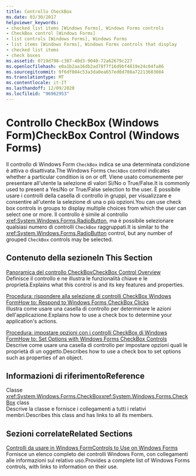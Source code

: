 ```yaml
---
title: Controllo CheckBox
ms.date: 03/30/2017
helpviewer_keywords:
- checked list items [Windows Forms], Windows Forms controls
- CheckBox control [Windows Forms]
- list controls [Windows Forms], Windows Forms
- list items [Windows Forms], Windows Forms controls that display
- checked list items
- check boxes
ms.assetid: 0719d798-c307-40d3-9040-72a62679c227
ms.openlocfilehash: e0a1b2aa16db2ad78f7f16d9bf4819e24c04fa86
ms.sourcegitcommit: 9f6df084c53a3da0ea657ed0d708a72213683084
ms.translationtype: MT
ms.contentlocale: it-IT
ms.lasthandoff: 12/09/2020
ms.locfileid: "96962953"
---
```

# <a name="checkbox-control-windows-forms"></a><span data-ttu-id="3f03b-102">Controllo CheckBox (Windows Form)</span><span class="sxs-lookup"><span data-stu-id="3f03b-102">CheckBox Control (Windows Forms)</span></span>
<span data-ttu-id="3f03b-103">Il controllo di Windows Form `CheckBox` indica se una determinata condizione è attiva o disattivata.</span><span class="sxs-lookup"><span data-stu-id="3f03b-103">The Windows Forms `CheckBox` control indicates whether a particular condition is on or off.</span></span> <span data-ttu-id="3f03b-104">Viene usato comunemente per presentare all'utente la selezione di valori Sì/No o True/False.</span><span class="sxs-lookup"><span data-stu-id="3f03b-104">It is commonly used to present a Yes/No or True/False selection to the user.</span></span> <span data-ttu-id="3f03b-105">È possibile usare i controlli della casella di controllo in gruppi, per visualizzare e consentire all'utente la selezione di una o più opzioni.</span><span class="sxs-lookup"><span data-stu-id="3f03b-105">You can use check box controls in groups to display multiple choices from which the user can select one or more.</span></span> <span data-ttu-id="3f03b-106">Il controllo è simile al controllo <xref:System.Windows.Forms.RadioButton>, ma è possibile selezionare qualsiasi numero di controlli `CheckBox` raggruppati.</span><span class="sxs-lookup"><span data-stu-id="3f03b-106">It is similar to the <xref:System.Windows.Forms.RadioButton> control, but any number of grouped `CheckBox` controls may be selected.</span></span>  
  
## <a name="in-this-section"></a><span data-ttu-id="3f03b-107">Contenuto della sezione</span><span class="sxs-lookup"><span data-stu-id="3f03b-107">In This Section</span></span>  
 [<span data-ttu-id="3f03b-108">Panoramica del controllo CheckBox</span><span class="sxs-lookup"><span data-stu-id="3f03b-108">CheckBox Control Overview</span></span>](checkbox-control-overview-windows-forms.md)  
 <span data-ttu-id="3f03b-109">Definisce il controllo e ne illustra le funzionalità chiave e le proprietà.</span><span class="sxs-lookup"><span data-stu-id="3f03b-109">Explains what this control is and its key features and properties.</span></span>  
  
 [<span data-ttu-id="3f03b-110">Procedura: rispondere alla selezione di controlli CheckBox Windows Form</span><span class="sxs-lookup"><span data-stu-id="3f03b-110">How to: Respond to Windows Forms CheckBox Clicks</span></span>](how-to-respond-to-windows-forms-checkbox-clicks.md)  
 <span data-ttu-id="3f03b-111">Illustra come usare una casella di controllo per determinare le azioni dell'applicazione.</span><span class="sxs-lookup"><span data-stu-id="3f03b-111">Explains how to use a check box to determine your application's actions.</span></span>  
  
 [<span data-ttu-id="3f03b-112">Procedura: impostare opzioni con i controlli CheckBox di Windows Form</span><span class="sxs-lookup"><span data-stu-id="3f03b-112">How to: Set Options with Windows Forms CheckBox Controls</span></span>](how-to-set-options-with-windows-forms-checkbox-controls.md)  
 <span data-ttu-id="3f03b-113">Descrive come usare una casella di controllo per impostare opzioni quali le proprietà di un oggetto.</span><span class="sxs-lookup"><span data-stu-id="3f03b-113">Describes how to use a check box to set options such as properties of an object.</span></span>  
  
## <a name="reference"></a><span data-ttu-id="3f03b-114">Informazioni di riferimento</span><span class="sxs-lookup"><span data-stu-id="3f03b-114">Reference</span></span>  
 <span data-ttu-id="3f03b-115">Classe <xref:System.Windows.Forms.CheckBox></span><span class="sxs-lookup"><span data-stu-id="3f03b-115"><xref:System.Windows.Forms.CheckBox> class</span></span>  
 <span data-ttu-id="3f03b-116">Descrive la classe e fornisce i collegamenti a tutti i relativi membri.</span><span class="sxs-lookup"><span data-stu-id="3f03b-116">Describes this class and has links to all its members.</span></span>  
  
## <a name="related-sections"></a><span data-ttu-id="3f03b-117">Sezioni correlate</span><span class="sxs-lookup"><span data-stu-id="3f03b-117">Related Sections</span></span>  
 [<span data-ttu-id="3f03b-118">Controlli da usare in Windows Form</span><span class="sxs-lookup"><span data-stu-id="3f03b-118">Controls to Use on Windows Forms</span></span>](controls-to-use-on-windows-forms.md)  
 <span data-ttu-id="3f03b-119">Fornisce un elenco completo dei controlli Windows Form, con collegamenti alle informazioni sul relativo uso.</span><span class="sxs-lookup"><span data-stu-id="3f03b-119">Provides a complete list of Windows Forms controls, with links to information on their use.</span></span>
